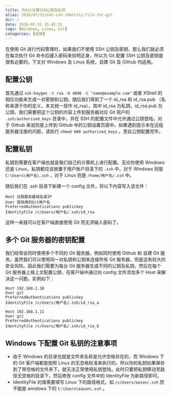 ```yaml
---
title: 为Git设置SSH公钥及私钥
alias: 2016/07/31/set-ssh-identity-file-for-git
dir: /
date: 2016-07-31 15:45:33
tags: [Windows, Linux, Git]
categories: [运维]
---
```


在使用 Git 进行代码管理时，如果我们不使用 SSH 公钥及密钥，那么我们就必须在每次执行 Git 命令后键入密码来验明正身，所以为 Git 配置 SSH 公钥及密钥是很有必要的。下文对 Windows 及 Linux 系统，自建 Git 及 Github 均适用。

## 配置公钥

首先通过 `ssh-keygen -t rsa -b 4096 -C "name@example.com"` 或者 XShell 的相应功能来生成一对密钥和公钥。随后我们得到了一个 id_rsa 和 id_rsa.pub （名称来源于你的定义，本文统一视作 id_rsa），其中 id_rsa 为私钥，id_rsa.pub 为公钥，我们需要把这个公钥的内容上传到服务器对应 Git 用户的  `.ssh/authorized_keys` 目录中，并在 SSH 的配置文件中允许通过公钥登陆。对于 Github 来说则是上传到 Github 中的公钥设置页面中。如果遇到提示未在远程服务器注册的问题，请执行 `chmod 600 authorized_keys` 。至此公钥配置完毕。<!--more-->

## 配置私钥

私钥则需要在客户端也就是我们自己的计算机上进行配置。无论你使用 Windows 还是 Linux，私钥都应该放置于用户账户目录下的 `.ssh` 中，对于 Windows 则是 `C:\Users\用户名\.ssh` ，对于 Linux 则是 `/home/用户名/.ssh` 中。

随后我们在 .ssh 目录下新建一个 config 文件，将以下内容写入该文件：

```
Host 远程服务器域名或IP
User 登陆用的Git用户名
PreferredAuthentications publickey
IdentityFile /c/Users/用户名/.ssh/id_rsa
```

这样一来就可以在客户端直接使用 Git 而无须输入密码了。

## 多个 Git 服务器的密钥配置

我们经常会同时使用多个不同的 Git 服务器，例如同时使用 Github 和 自建 Git 服务。虽然我们可以使用同一对私钥和公钥来连接所有 Git 服务器，但是这有较大的安全风险。因此我们需要为每台 Git 服务器生成不同的公钥及私钥，然后在每个 Git 服务器上按上文配置公钥，在客户端中通过向 config 文件添加多个 Host 来解决这一问题。实例如下：

```
Host 192.168.1.10
User git
PreferredAuthentications publickey
IdentityFile /c/Users/用户名/.ssh/id_rsa_a

Host 192.168.1.11
User git
PreferredAuthentications publickey
IdentityFile /c/Users/用户名/.ssh/id_rsa_b
```

## Windows 下配置 Git 私钥的注意事项

* 由于 Windows 的目录也就是文件夹名称是允许空格存在的，而 Windows 下的 Git 客户端都是按照 Linux 的无空格标准来执行的，所以你的私钥如果保存到了带空格的文件夹下，就无法正常使用私钥登陆。此时只要把私钥移动至路径无空格的目录下，然后修改 config 文件中的 IdentityFile 为新路径即可。
* IdentityFile 的值需要填写 Linux 下的路径格式，如 `/c/Users/eason/.ssh` 而不能是 windows 下的 `C:\Users\eason\.ssh` 。